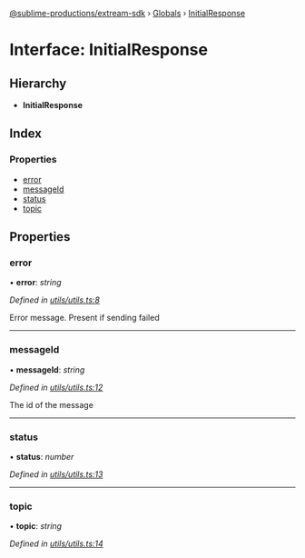 [@sublime-productions/extream-sdk](../README.md) › [Globals](../globals.md) › [InitialResponse](initialresponse.md)

# Interface: InitialResponse

## Hierarchy

* **InitialResponse**

## Index

### Properties

* [error](initialresponse.md#error)
* [messageId](initialresponse.md#messageid)
* [status](initialresponse.md#status)
* [topic](initialresponse.md#topic)

## Properties

###  error

• **error**: *string*

*Defined in [utils/utils.ts:8](https://github.com/Extream-SaaS/ex-sdk/blob/936e0b7/src/utils/utils.ts#L8)*

Error message. Present if sending failed

___

###  messageId

• **messageId**: *string*

*Defined in [utils/utils.ts:12](https://github.com/Extream-SaaS/ex-sdk/blob/936e0b7/src/utils/utils.ts#L12)*

The id of the message

___

###  status

• **status**: *number*

*Defined in [utils/utils.ts:13](https://github.com/Extream-SaaS/ex-sdk/blob/936e0b7/src/utils/utils.ts#L13)*

___

###  topic

• **topic**: *string*

*Defined in [utils/utils.ts:14](https://github.com/Extream-SaaS/ex-sdk/blob/936e0b7/src/utils/utils.ts#L14)*
